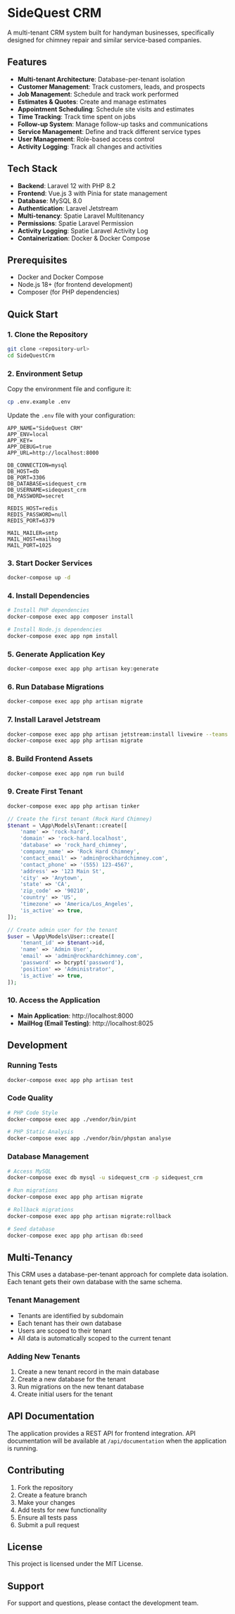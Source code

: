 # SideQuest CRM

A multi-tenant CRM system built for handyman businesses, specifically designed for chimney repair and similar service-based companies.

## Features

- **Multi-tenant Architecture**: Database-per-tenant isolation
- **Customer Management**: Track customers, leads, and prospects
- **Job Management**: Schedule and track work performed
- **Estimates & Quotes**: Create and manage estimates
- **Appointment Scheduling**: Schedule site visits and estimates
- **Time Tracking**: Track time spent on jobs
- **Follow-up System**: Manage follow-up tasks and communications
- **Service Management**: Define and track different service types
- **User Management**: Role-based access control
- **Activity Logging**: Track all changes and activities

## Tech Stack

- **Backend**: Laravel 12 with PHP 8.2
- **Frontend**: Vue.js 3 with Pinia for state management
- **Database**: MySQL 8.0
- **Authentication**: Laravel Jetstream
- **Multi-tenancy**: Spatie Laravel Multitenancy
- **Permissions**: Spatie Laravel Permission
- **Activity Logging**: Spatie Laravel Activity Log
- **Containerization**: Docker & Docker Compose

## Prerequisites

- Docker and Docker Compose
- Node.js 18+ (for frontend development)
- Composer (for PHP dependencies)

## Quick Start

### 1. Clone the Repository

```bash
git clone <repository-url>
cd SideQuestCrm
```

### 2. Environment Setup

Copy the environment file and configure it:

```bash
cp .env.example .env
```

Update the `.env` file with your configuration:

```env
APP_NAME="SideQuest CRM"
APP_ENV=local
APP_KEY=
APP_DEBUG=true
APP_URL=http://localhost:8000

DB_CONNECTION=mysql
DB_HOST=db
DB_PORT=3306
DB_DATABASE=sidequest_crm
DB_USERNAME=sidequest_crm
DB_PASSWORD=secret

REDIS_HOST=redis
REDIS_PASSWORD=null
REDIS_PORT=6379

MAIL_MAILER=smtp
MAIL_HOST=mailhog
MAIL_PORT=1025
```

### 3. Start Docker Services

```bash
docker-compose up -d
```

### 4. Install Dependencies

```bash
# Install PHP dependencies
docker-compose exec app composer install

# Install Node.js dependencies
docker-compose exec app npm install
```

### 5. Generate Application Key

```bash
docker-compose exec app php artisan key:generate
```

### 6. Run Database Migrations

```bash
docker-compose exec app php artisan migrate
```

### 7. Install Laravel Jetstream

```bash
docker-compose exec app php artisan jetstream:install livewire --teams
docker-compose exec app php artisan migrate
```

### 8. Build Frontend Assets

```bash
docker-compose exec app npm run build
```

### 9. Create First Tenant

```bash
docker-compose exec app php artisan tinker
```

```php
// Create the first tenant (Rock Hard Chimney)
$tenant = \App\Models\Tenant::create([
    'name' => 'rock-hard',
    'domain' => 'rock-hard.localhost',
    'database' => 'rock_hard_chimney',
    'company_name' => 'Rock Hard Chimney',
    'contact_email' => 'admin@rockhardchimney.com',
    'contact_phone' => '(555) 123-4567',
    'address' => '123 Main St',
    'city' => 'Anytown',
    'state' => 'CA',
    'zip_code' => '90210',
    'country' => 'US',
    'timezone' => 'America/Los_Angeles',
    'is_active' => true,
]);

// Create admin user for the tenant
$user = \App\Models\User::create([
    'tenant_id' => $tenant->id,
    'name' => 'Admin User',
    'email' => 'admin@rockhardchimney.com',
    'password' => bcrypt('password'),
    'position' => 'Administrator',
    'is_active' => true,
]);
```

### 10. Access the Application

- **Main Application**: http://localhost:8000
- **MailHog (Email Testing)**: http://localhost:8025

## Development

### Running Tests

```bash
docker-compose exec app php artisan test
```

### Code Quality

```bash
# PHP Code Style
docker-compose exec app ./vendor/bin/pint

# PHP Static Analysis
docker-compose exec app ./vendor/bin/phpstan analyse
```

### Database Management

```bash
# Access MySQL
docker-compose exec db mysql -u sidequest_crm -p sidequest_crm

# Run migrations
docker-compose exec app php artisan migrate

# Rollback migrations
docker-compose exec app php artisan migrate:rollback

# Seed database
docker-compose exec app php artisan db:seed
```

## Multi-Tenancy

This CRM uses a database-per-tenant approach for complete data isolation. Each tenant gets their own database with the same schema.

### Tenant Management

- Tenants are identified by subdomain
- Each tenant has their own database
- Users are scoped to their tenant
- All data is automatically scoped to the current tenant

### Adding New Tenants

1. Create a new tenant record in the main database
2. Create a new database for the tenant
3. Run migrations on the new tenant database
4. Create initial users for the tenant

## API Documentation

The application provides a REST API for frontend integration. API documentation will be available at `/api/documentation` when the application is running.

## Contributing

1. Fork the repository
2. Create a feature branch
3. Make your changes
4. Add tests for new functionality
5. Ensure all tests pass
6. Submit a pull request

## License

This project is licensed under the MIT License.

## Support

For support and questions, please contact the development team.
